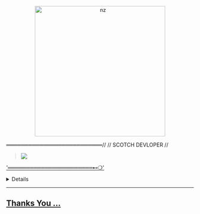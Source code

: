 <p align="center">

<img src="https://i.ibb.co/n0my5rj/Say-Scotch.jpg" alt="nz" width="350"/>

</p>
══════════════════════════//
// SCOTCH DEVLOPER //

> <a href="https://youtube.com/channel/UCKlJw6zViJ_hgTXBKv6sXgw"><img src="https://img.shields.io/badge/Tutorial-Video-ff0000?style=for-the-badge&logo=youtube&logoColor=ff000000&link=https://www.youtube.com/c/BOTINDO"
/><br>

</p>
'═══════════════════════⊷❍'

<!-- Contact Owner -->

<b><details><summary>Contact</summary></b>

## ```Connect With Me```

<p align="center">


129

</p>

<a href="https://youtube.com/channel/UCKlJw6zViJ_hgTXBKv6sXgw"><img src="https://img.shields.io/badge/YT Scotch-ff0000?style=for-the-badge&logo=youtube&logoColor=ff000000&link=https://www.youtube.com/c/BOTINDO" /><br>

</p>

</details>

</details><hr>

## Thanks You ... ##


